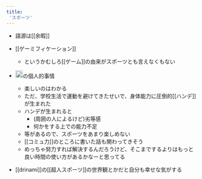 ```yaml
---
title:
 'スポーツ'
---
```


- 語源は[[余暇]]
- [[ゲーミフィケーション]]
    - というかむしろ[[ゲーム]]の由来がスポーツとも言えなくもない

- <img src='https://scrapbox.io/api/pages/blu3mo-public/blu3mo/icon' alt='blu3mo.icon' height="19.5"/>の個人的事情
    - 楽しいのはわかる
    - ただ、学校生活で運動を避けてきたせいで、身体能力に圧倒的[[ハンデ]]が生まれた
    - ハンデが生まれると
        - (周囲の人によるけど)劣等感
        - 何かをする上での能力不足
    - 等があるので、スポーツをあまり楽しめない
    - [[コミュ力]]のところに書いた話も関わってきそう
    - めっちゃ努力すれば解決するんだろうけど、そこまでするよりはもっと良い時間の使い方があるかなーと思ってる

- [[drinami]]の[[超人スポーツ]]の世界観とかだと自分も幸せな気がする
